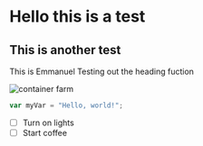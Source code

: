 # Hello this is a test
## This is another test

This is Emmanuel Testing out the heading fuction

![container farm](https://github.com/user-attachments/assets/876c2e1f-2fbe-44ef-926a-9bad87f8e671)

``` javascript
var myVar = "Hello, world!";
```
- [ ] Turn on lights
- [ ] Start coffee
